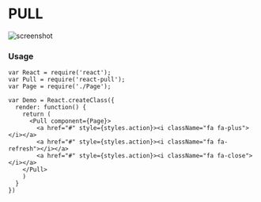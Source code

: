 # PULL

![screenshot](https://raw.githubusercontent.com/yuanyan/react-pull/master/screenshot/screenshot.gif)

### Usage

```
var React = require('react');
var Pull = require('react-pull');
var Page = require('./Page');

var Demo = React.createClass({
  render: function() {
    return (
      <Pull component={Page}>
        <a href="#" style={styles.action}><i className="fa fa-plus"></i></a>
        <a href="#" style={styles.action}><i className="fa fa-refresh"></i></a>
        <a href="#" style={styles.action}><i className="fa fa-close"></i></a>
    </Pull>
    )
  }
})
```
